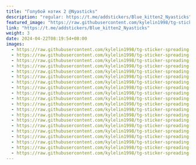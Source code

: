 ```yaml
---
title: "Голубой котик 2 @Nyasticks"
description: "regular: https://t.me/addstickers/Blue_kitten2_Nyasticks"
featured_image: "https://raw.githubusercontent.com/kylelin1998/tg-sticker-spreading-worldwide-images/main/img/2d160a79-250e-4465-bfca-c9d53010dab4.jpg"
link: "https://t.me/addstickers/Blue_kitten2_Nyasticks"
weight: 3
date: 2024-04-22T08:19:54+08:00
images:
  - https://raw.githubusercontent.com/kylelin1998/tg-sticker-spreading-worldwide-images/main/img/2d160a79-250e-4465-bfca-c9d53010dab4.jpg
  - https://raw.githubusercontent.com/kylelin1998/tg-sticker-spreading-worldwide-images/main/img/5d4363aa-5251-49ef-817e-c57af2fa6008.jpg
  - https://raw.githubusercontent.com/kylelin1998/tg-sticker-spreading-worldwide-images/main/img/810f576f-2790-437d-a875-76046f5a1679.jpg
  - https://raw.githubusercontent.com/kylelin1998/tg-sticker-spreading-worldwide-images/main/img/08628124-e227-48cf-877a-fdbc8d4ae0de.jpg
  - https://raw.githubusercontent.com/kylelin1998/tg-sticker-spreading-worldwide-images/main/img/27dbe97e-15e8-4abb-aaee-eccacbea0587.jpg
  - https://raw.githubusercontent.com/kylelin1998/tg-sticker-spreading-worldwide-images/main/img/6c4676b9-d3d7-4d2c-b8bf-a33c17545c01.jpg
  - https://raw.githubusercontent.com/kylelin1998/tg-sticker-spreading-worldwide-images/main/img/b1d72816-85b7-4c20-9e7b-9c675ce7d1e1.jpg
  - https://raw.githubusercontent.com/kylelin1998/tg-sticker-spreading-worldwide-images/main/img/ea03d76a-32cb-4866-9763-06c6b7eb719c.jpg
  - https://raw.githubusercontent.com/kylelin1998/tg-sticker-spreading-worldwide-images/main/img/e46e36c3-5488-4ba9-bdf3-06f53295d4ca.jpg
  - https://raw.githubusercontent.com/kylelin1998/tg-sticker-spreading-worldwide-images/main/img/1201316d-7173-431a-a005-627d7ecc841b.jpg
  - https://raw.githubusercontent.com/kylelin1998/tg-sticker-spreading-worldwide-images/main/img/b0523a7e-54df-4981-b3d3-e69d95f082aa.jpg
  - https://raw.githubusercontent.com/kylelin1998/tg-sticker-spreading-worldwide-images/main/img/36eae4e3-bac5-40de-8a6f-b29e95484437.jpg
  - https://raw.githubusercontent.com/kylelin1998/tg-sticker-spreading-worldwide-images/main/img/23de98d7-575b-4703-a964-8796ffbe1bbe.jpg
  - https://raw.githubusercontent.com/kylelin1998/tg-sticker-spreading-worldwide-images/main/img/93a58577-98c1-4483-93a7-b26c3d6f228c.jpg
  - https://raw.githubusercontent.com/kylelin1998/tg-sticker-spreading-worldwide-images/main/img/9dc703e7-4250-41e3-a56d-01a6ff1b06d1.jpg
  - https://raw.githubusercontent.com/kylelin1998/tg-sticker-spreading-worldwide-images/main/img/549498d5-5d03-42ae-af9d-e50fbfb87171.jpg
  - https://raw.githubusercontent.com/kylelin1998/tg-sticker-spreading-worldwide-images/main/img/f14831e4-98cb-4e5f-ace8-1f29194d9ee9.jpg
  - https://raw.githubusercontent.com/kylelin1998/tg-sticker-spreading-worldwide-images/main/img/cd4a4657-d375-402e-a1d8-fbc90b39db1b.jpg
  - https://raw.githubusercontent.com/kylelin1998/tg-sticker-spreading-worldwide-images/main/img/513a6244-c1a8-4824-95a8-c2938d2e1240.jpg
  - https://raw.githubusercontent.com/kylelin1998/tg-sticker-spreading-worldwide-images/main/img/3e71a4aa-a81e-485e-8768-b938ad84db09.jpg
---
```

